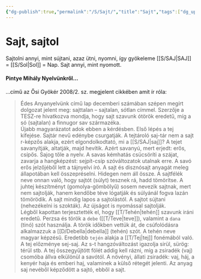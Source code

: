 ```yaml
---
{"dg-publish":true,"permalink":"/S/Sajt/","title":"Sajt","tags":["dg_uploaded","titleandheadingonedontmatch"],"created":"2023-11-02T04:37","updated":"2023-11-03T05:55"}
---
```



# Sajt, sajtol

Sajtolni annyi, mint sújtani, azaz ütni, nyomni, így gyökeleme [[S/SAJ\|SAJ]] = [[S/Sol\|Sol]] = Nap. Sajt annyi, mint nyomott.  

#### Pintye Mihály Nyelvünkről...

...című az Ősi Gyökér 2008/2. sz. megjelent cikkében amit ír róla:  
> Édes Anyanyelvünk című lap decemberi számában szépen megírt dolgozat jelent meg: sajttalan – sajtalan, sótlan címmel. Szerzője a TESZ-re hivatkozva mondja, hogy sajt szavunk ótörök eredetű, míg a só (sajtalan) a finnugor sav származéka.  
> Újabb magyarázatot adok ebben a kérdésben. Első lépés a tej kifejése. Sajtár nevű edénybe csurgatják. A tejtároló saj-tár nem a sajt r-képzős alakja, ezért elgondolkodtató, mi a [[S/SAJ\|saj]]? A tejet savanyítják, altatják, majd hevítik. Azért savanyú, mert erjedt: erős, csípős. Sajog tőle a nyelv. A savas kémhatás csücsöríti a szájat, zavarja a hangképzést: sejpít-csíp szóváltozatok utalnak erre. A savó erős jelzőjéből lett a tájnyelvi író. A sajt és disznósajt anyagát meleg állapotában kell összepréselni. Hidegen nem áll össze. A sajtfélék neve onnan való, hogy sajtót (súlyt) tesznek rá, hadd tömörítse. A juhtej készítményt (gomolya-gömbölyű) sosem nevezik sajtnak, mert nem sajtolják, hanem kendőbe téve lógatják és súlyánál fogva lazán tömörödik. A sajt mindig lapos a sajtolástól. A sajtot sújtani (nehezékelni is szokták). Az újságot is nyomással sajtolják.  
> Légből kapottan terjesztették el, hogy [[T/Tehén\|tehén]] szavunk iráni eredetű. Perzsa és török a `debe` ([[T/Teve\|teve]]), valamint a `dana` (tinó) szót használja. A török időkben vettük át, de csúfolódásra alkalmazzuk a [[D/Debella\|debella]] (tehén) szót. A tehén neve magyar képzésű. Eredetibb `tején` alakja a [[T/Tej\|tej]] fonémából való. A tej előzménye sej-saj. Az s-t hangzóváltozást igazolja sirül, sürög: térül stb. A tej összegyűjtött fölét addig kell rázni, míg a zsiradék (vaj) csomóba állva elkülönül a savótól. A növényi, állati zsiradék: vaj, háj, a kenyér haja és emberi haj, valaminek a külső rétegét jelenti. Az anyag saj nevéből képződött a sajtó, ebből a sajt.  